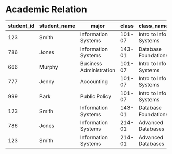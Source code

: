 # Academic Relation

student_id	|	student_name	|	major	|	class	|	class_name	|	advisor_room_number	|	advisor_name	|	advisor_number
---	|	---	|	---	|	---	|	---	|	---	|	---	|	---
123	|	Smith	|	Information Systems	|	101-07	|	Intro to Info Systems	|	001	|	Watt	|	10
786	|	Jones	|	Information Systems	|	143-01	|	Database Foundations	|	001	|	Watt	|	10
666	|	Murphy	|	Business Administration	|	101-07	|	Intro to Info Systems	|	002	|	Frankin	|	5
777	|	Jenny	|	Accounting	|	101-07	|	Intro to Info Systems	|	100	|	Garfield	|	1
999	|	Park	|	Public Policy	|	101-07	|	Intro to Info Systems	|	007	|	Kane	|	3
123	|	Smith	|	Information Systems	|	143-01	|	Database Foundations	|	001	|	Watt	|	10
786	|	Jones	|	Information Systems	|	214-01	|	Advanced Databases	|	001	|	Watt	|	10
123	|	Smith	|	Information Systems	|	214-01	|	Advanced Databases	|	001	|	Watt	|	10
